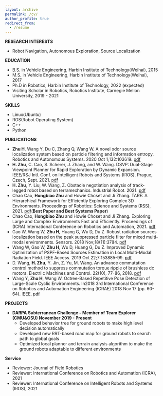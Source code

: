 ```yaml
---
layout: archive
permalink: /cv/
author_profile: true
redirect_from:
  - /resume
---
```


__RESEARCH INTERESTS__
* Robot Navigation, Autonomous Exploration, Source Localization

__EDUCATION__
* B.S. in Vehicle Engineering, Harbin Institute of Technology(Weihai), 2015
* M.S. in Vehicle Engineering, Harbin Institute of Technology(Weihai), 2017
* Ph.D in Robotics, Harbin Institute of Technology, 2022 (expected)
* Visiting Scholar in Robotics, Robotics Institute, Carnegie Mellon University, 2019 - 2021
  
__SKILLS__
* Linux(Ubuntu)
* ROS(Robot Operating System)
* C++
* Python

__PUBLICATIONS__
* **Zhu H**, Wang Y, Du C, Zhang Q, Wang W. A novel odor source localization system based on particle filtering and information entropy. Robotics and Autonomous Systems. 2020 Oct 1;132:103619. [pdf](http://hongbiaoz.github.io/files/paper1.pdf)
* **H. Zhu**, C. Cao, S. Scherer, J. Zhang, and W. Wang. DSVP: Dual-Stage Viewpoint Planner for Rapid Exploration by Dynamic Expansion. IEEE/RSJ Intl. Conf. on Intelligent Robots and Systems (IROS). Prague, Czech, Sept. 2021. [pdf](http://hongbiaoz.github.io/files/paper7.pdf)
* **H. Zhu**, Y. Liu, W. Wang, Z. Obstacle negotiation analysis of track-legged robot based on terramechanics. Industrial Robot. 2021. [pdf](http://hongbiaoz.github.io/files/paper9.pdf)
* Chao Cao, **Hongbiao Zhu** and Howie Choset and Ji Zhang. TARE: A Hierarchical Framework for Efficiently Exploring Complex 3D Environments. Proceedings of Robotics: Science and Systems (RSS), 2021. [pdf](http://hongbiaoz.github.io/files/paper5.pdf)(**Best Paper and Best Systems Paper**)
* Chao Cao, **Hongbiao Zhu** and Howie Choset and Ji Zhang. Exploring Large and Complex Environments Fast and Efficiently. Proceedings of (ICRA) International Conference on Robotics and Automation, 2021. [pdf](http://hongbiaoz.github.io/files/paper6.pdf)
* Gao W, Wang W, **Zhu H**, Huang G, Wu D, Du Z. Robust radiation sources localization based on the peak suppressed particle filter for mixed multi-modal environments. Sensors. 2018 Nov;18(11):3784. [pdf](http://hongbiaoz.github.io/files/paper2.pdf)
* Wang W, Gao W, **Zhu H**, Wu D, Huang G, Du Z. Improved Dynamic Optimization of PSPF-Based Sources Estimation in Local Multi-Modal Radiation Field. IEEE Access. 2019 Oct 22;7:153885-99. [pdf](http://hongbiaoz.github.io/files/paper3.pdf)
* D. Wang, **H. Zhu**, Y. Jin, Z. Yu, M. Wang. An advance commutation control method to suppress commutation torque ripple of brushless dc motors. Electri c Machines and Control. 22(10), 77-86, 2018. [pdf](http://hongbiaoz.github.io/files/paper10.pdf)
* Wang Y, **Zhu H**, Wang W. Octree-Based Repetitive Pose Detection of Large-Scale Cyclic Environments. In2018 3rd International Conference on Robotics and Automation Engineering (ICRAE) 2018 Nov 17 (pp. 60-64). IEEE. [pdf](http://hongbiaoz.github.io/files/paper4.pdf)

__PROJECTS__
* __DARPA Subterranean Challenge - Member of Team Explorer (CMU&OSU) November 2019 - Present__
  * Developed behavior tree for ground robots to make high level decision automatically
  * Developed new RRT-based road map for ground robots to search path to global goals
  * Optimized local planner and terrain analysis algorithm to make the ground robots adaptable to different environments

__Service__
* Reviewer: Journal of Field Robotics
* Reviewer: International Conference on Robotics and Automation (ICRA), 2021
* Reviewer: International Conference on Intelligent Robots and Systems (IROS), 2021
